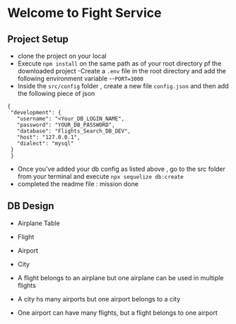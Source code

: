 # Welcome to Fight Service

## Project Setup
 - clone the project on your local
 - Execute `npm install` on the same path as of your root directory pf the downloaded project
 -Create a `.env` file in the root directory and add the following environment variable
  --`PORT=3000`
 - Inside the `src/config` folder , create a new file `config.json` and then add the following piece of json

 ```
 {
  "development": {
    "username": "<Your_DB_LOGIN_NAME",
    "password": "YOUR_DB_PASSWORD",
    "database": "Flights_Search_DB_DEV",
    "host": "127.0.0.1",
    "dialect": "mysql"
  }
  }

 ```

 - Once you've added your db config as listed above ,  go to the src folder from your terminal and execute `npx sequelize db:create`
 - completed the readme file : mission done


 ## DB Design
  - Airplane Table
  - Flight
  - Airport
  - City


  - A flight belongs to an airplane but one airplane can be used in multiple flights
  - A city hs many airports but one airport belongs to a city
  - One airport can have many flights, but a flight belongs to one airport


  